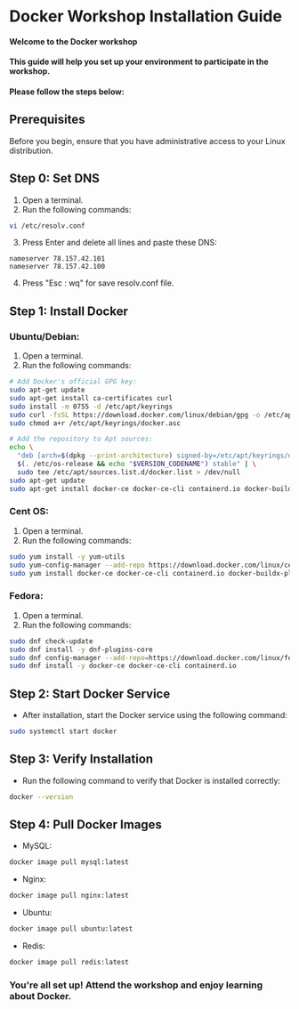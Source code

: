#  Docker Workshop Installation Guide

#### Welcome to the Docker workshop
#### This guide will help you set up your environment to participate in the workshop. 
#### Please follow the steps below:


## Prerequisites

Before you begin, ensure that you have administrative access to your Linux distribution. 

## Step 0: Set DNS
1. Open a terminal.
2. Run the following commands:
``` bash
vi /etc/resolv.conf
```
3. Press Enter and delete all lines and paste these DNS:
```
nameserver 78.157.42.101
nameserver 78.157.42.100
```
4. Press "Esc : wq" for save resolv.conf file. 

## Step 1: Install Docker

### Ubuntu/Debian:
1. Open a terminal.
2. Run the following commands:
```bash
# Add Docker's official GPG key:
sudo apt-get update
sudo apt-get install ca-certificates curl
sudo install -m 0755 -d /etc/apt/keyrings
sudo curl -fsSL https://download.docker.com/linux/debian/gpg -o /etc/apt/keyrings/docker.asc
sudo chmod a+r /etc/apt/keyrings/docker.asc

# Add the repository to Apt sources:
echo \
  "deb [arch=$(dpkg --print-architecture) signed-by=/etc/apt/keyrings/docker.asc] https://download.docker.com/linux/debian \
  $(. /etc/os-release && echo "$VERSION_CODENAME") stable" | \
  sudo tee /etc/apt/sources.list.d/docker.list > /dev/null
sudo apt-get update
sudo apt-get install docker-ce docker-ce-cli containerd.io docker-buildx-plugin docker-compose-plugin
```

### Cent OS:
1. Open a terminal.
2. Run the following commands:
```bash
sudo yum install -y yum-utils
sudo yum-config-manager --add-repo https://download.docker.com/linux/centos/docker-ce.repo
sudo yum install docker-ce docker-ce-cli containerd.io docker-buildx-plugin docker-compose-plugin
```

### Fedora:
1. Open a terminal.
2. Run the following commands:
```bash
sudo dnf check-update
sudo dnf install -y dnf-plugins-core
sudo dnf config-manager --add-repo=https://download.docker.com/linux/fedora/docker-ce.repo
sudo dnf install -y docker-ce docker-ce-cli containerd.io

```
## Step 2: Start Docker Service
- After installation, start the Docker service using the following command:
```bash
sudo systemctl start docker
```

## Step 3: Verify Installation
- Run the following command to verify that Docker is installed correctly:
```bash
docker --version
```
## Step 4: Pull Docker Images
- MySQL:
```bash
docker image pull mysql:latest

```
- Nginx:
```bash
docker image pull nginx:latest

  ```
- Ubuntu:
```bash
docker image pull ubuntu:latest

  ```
- Redis:
```bash
docker image pull redis:latest

  ```

### You're all set up! Attend the workshop and enjoy learning about Docker.



